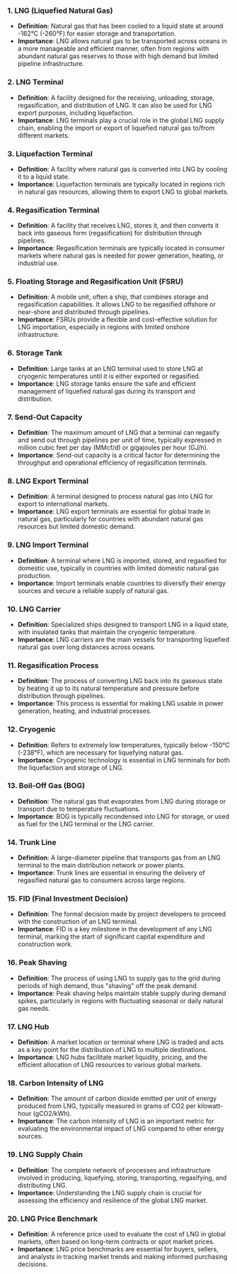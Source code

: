 ### **1. LNG (Liquefied Natural Gas)**
- **Definition**: Natural gas that has been cooled to a liquid state at around -162°C (-260°F) for easier storage and transportation.
- **Importance**: LNG allows natural gas to be transported across oceans in a more manageable and efficient manner, often from regions with abundant natural gas reserves to those with high demand but limited pipeline infrastructure.

### **2. LNG Terminal**
- **Definition**: A facility designed for the receiving, unloading, storage, regasification, and distribution of LNG. It can also be used for LNG export purposes, including liquefaction.
- **Importance**: LNG terminals play a crucial role in the global LNG supply chain, enabling the import or export of liquefied natural gas to/from different markets.

### **3. Liquefaction Terminal**
- **Definition**: A facility where natural gas is converted into LNG by cooling it to a liquid state.
- **Importance**: Liquefaction terminals are typically located in regions rich in natural gas resources, allowing them to export LNG to global markets.

### **4. Regasification Terminal**
- **Definition**: A facility that receives LNG, stores it, and then converts it back into gaseous form (regasification) for distribution through pipelines.
- **Importance**: Regasification terminals are typically located in consumer markets where natural gas is needed for power generation, heating, or industrial use.

### **5. Floating Storage and Regasification Unit (FSRU)**
- **Definition**: A mobile unit, often a ship, that combines storage and regasification capabilities. It allows LNG to be regasified offshore or near-shore and distributed through pipelines.
- **Importance**: FSRUs provide a flexible and cost-effective solution for LNG importation, especially in regions with limited onshore infrastructure.

### **6. Storage Tank**
- **Definition**: Large tanks at an LNG terminal used to store LNG at cryogenic temperatures until it is either exported or regasified.
- **Importance**: LNG storage tanks ensure the safe and efficient management of liquefied natural gas during its transport and distribution.

### **7. Send-Out Capacity**
- **Definition**: The maximum amount of LNG that a terminal can regasify and send out through pipelines per unit of time, typically expressed in million cubic feet per day (MMcf/d) or gigajoules per hour (GJ/h).
- **Importance**: Send-out capacity is a critical factor for determining the throughput and operational efficiency of regasification terminals.

### **8. LNG Export Terminal**
- **Definition**: A terminal designed to process natural gas into LNG for export to international markets.
- **Importance**: LNG export terminals are essential for global trade in natural gas, particularly for countries with abundant natural gas resources but limited domestic demand.

### **9. LNG Import Terminal**
- **Definition**: A terminal where LNG is imported, stored, and regasified for domestic use, typically in countries with limited domestic natural gas production.
- **Importance**: Import terminals enable countries to diversify their energy sources and secure a reliable supply of natural gas.

### **10. LNG Carrier**
- **Definition**: Specialized ships designed to transport LNG in a liquid state, with insulated tanks that maintain the cryogenic temperature.
- **Importance**: LNG carriers are the main vessels for transporting liquefied natural gas over long distances across oceans.

### **11. Regasification Process**
- **Definition**: The process of converting LNG back into its gaseous state by heating it up to its natural temperature and pressure before distribution through pipelines.
- **Importance**: This process is essential for making LNG usable in power generation, heating, and industrial processes.

### **12. Cryogenic**
- **Definition**: Refers to extremely low temperatures, typically below -150°C (-238°F), which are necessary for liquefying natural gas.
- **Importance**: Cryogenic technology is essential in LNG terminals for both the liquefaction and storage of LNG.

### **13. Boil-Off Gas (BOG)**
- **Definition**: The natural gas that evaporates from LNG during storage or transport due to temperature fluctuations.
- **Importance**: BOG is typically recondensed into LNG for storage, or used as fuel for the LNG terminal or the LNG carrier.

### **14. Trunk Line**
- **Definition**: A large-diameter pipeline that transports gas from an LNG terminal to the main distribution network or power plants.
- **Importance**: Trunk lines are essential in ensuring the delivery of regasified natural gas to consumers across large regions.

### **15. FID (Final Investment Decision)**
- **Definition**: The formal decision made by project developers to proceed with the construction of an LNG terminal.
- **Importance**: FID is a key milestone in the development of any LNG terminal, marking the start of significant capital expenditure and construction work.

### **16. Peak Shaving**
- **Definition**: The process of using LNG to supply gas to the grid during periods of high demand, thus "shaving" off the peak demand.
- **Importance**: Peak shaving helps maintain stable supply during demand spikes, particularly in regions with fluctuating seasonal or daily natural gas needs.

### **17. LNG Hub**
- **Definition**: A market location or terminal where LNG is traded and acts as a key point for the distribution of LNG to multiple destinations.
- **Importance**: LNG hubs facilitate market liquidity, pricing, and the efficient allocation of LNG resources to various global markets.

### **18. Carbon Intensity of LNG**
- **Definition**: The amount of carbon dioxide emitted per unit of energy produced from LNG, typically measured in grams of CO2 per kilowatt-hour (gCO2/kWh).
- **Importance**: The carbon intensity of LNG is an important metric for evaluating the environmental impact of LNG compared to other energy sources.

### **19. LNG Supply Chain**
- **Definition**: The complete network of processes and infrastructure involved in producing, liquefying, storing, transporting, regasifying, and distributing LNG.
- **Importance**: Understanding the LNG supply chain is crucial for assessing the efficiency and resilience of the global LNG market.

### **20. LNG Price Benchmark**
- **Definition**: A reference price used to evaluate the cost of LNG in global markets, often based on long-term contracts or spot market prices.
- **Importance**: LNG price benchmarks are essential for buyers, sellers, and analysts in tracking market trends and making informed purchasing decisions.

